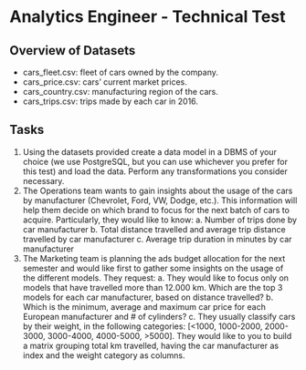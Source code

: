 # Analytics Engineer - Technical Test

## Overview of Datasets
-	cars_fleet.csv: fleet of cars owned by the company.
-	cars_price.csv: cars’ current market prices.
-	cars_country.csv: manufacturing region of the cars.
-	cars_trips.csv: trips made by each car in 2016.

## Tasks
1.	Using the datasets provided create a data model in a DBMS of your choice (we use PostgreSQL, but you can use whichever you prefer for this test) and load the data. Perform any transformations you consider necessary.
2.	The Operations team wants to gain insights about the usage of the cars by manufacturer (Chevrolet, Ford, VW, Dodge, etc.). This information will help them decide on which brand to focus for the next batch of cars to acquire. Particularly, they would like to know:
a.	Number of trips done by car manufacturer 
b.	Total distance travelled and average trip distance travelled by car manufacturer
c.	Average trip duration in minutes by car manufacturer
3.	The Marketing team is planning the ads budget allocation for the next semester and would like first to gather some insights on the usage of the different models. They request:
a.	They would like to focus only on models that have travelled more than 12.000 km. Which are the top 3 models for each car manufacturer, based on distance travelled?
b.	Which is the minimum, average and maximum car price for each European manufacturer and # of cylinders?
c.	They usually classify cars by their weight, in the following categories: [<1000, 1000-2000, 2000-3000, 3000-4000, 4000-5000, >5000]. They would like to you to build a matrix grouping total km travelled, having the car manufacturer as index and the weight category as columns.
